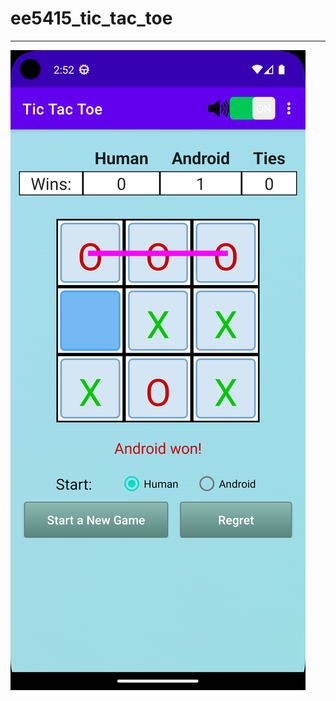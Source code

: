 # ee5415_tic_tac_toe
--------

![alt text](https://github.com/kms125690/ee5415_tic_tac_toe/blob/master/screenshot/screenshot.png?raw=true|width=100)
